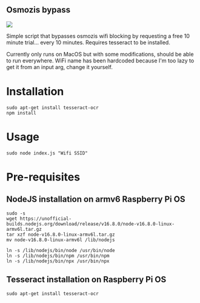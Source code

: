 ## Osmozis bypass

![](https://jari.lol/nkeGPL2cKA.png)

Simple script that bypasses osmozis wifi blocking by requesting a free 10 minute trial... every 10 minutes.
Requires tesseract to be installed.

Currently only runs on MacOS but with some modifications, should be able to run everywhere.
WiFi name has been hardcoded because I'm too lazy to get it from an input arg, change it yourself.

# Installation

    sudo apt-get install tesseract-ocr
    npm install

# Usage

    sudo node index.js "Wifi SSID"

# Pre-requisites

## NodeJS installation on armv6 Raspberry Pi OS

    sudo -s
    wget https://unofficial-builds.nodejs.org/download/release/v16.8.0/node-v16.8.0-linux-armv6l.tar.gz
    tar xzf node-v16.8.0-linux-armv6l.tar.gz
    mv node-v16.8.0-linux-armv6l /lib/nodejs

    ln -s /lib/nodejs/bin/node /usr/bin/node
    ln -s /lib/nodejs/bin/npm /usr/bin/npm
    ln -s /lib/nodejs/bin/npx /usr/bin/npx

## Tesseract installation on Raspberry Pi OS

    sudo apt-get install tesseract-ocr
